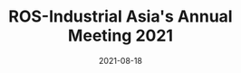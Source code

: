 ---
title: ROS-Industrial Asia's Annual Meeting 2021
date: 2021-08-18
type: videos
link: https://www.youtube.com/watch?v=2ZKjRaXuLSU&list=PLXUpEXjGC63w499xspA3IexvM_ENfGqmO
---